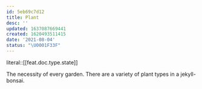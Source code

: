 ```yaml
---
id: 5eb69c7d12
title: Plant
desc: ''
updated: 1637087669441
created: 1620493511415
date: '2021-08-04'
status: "\U0001F33F"
---
```


literal::[[feat.doc.type.state]]


The necessity of every garden. There are a variety of plant types in a jekyll-bonsai.
